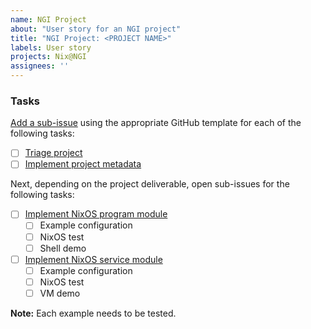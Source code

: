 ```yaml
---
name: NGI Project
about: "User story for an NGI project"
title: "NGI Project: <PROJECT NAME>"
labels: User story
projects: Nix@NGI
assignees: ''
---
```


<!-- Follow the instructions in the [contributing guide](https://github.com/ngi-nix/ngipkgs/blob/main/CONTRIBUTING.md#triaging-an-ngi-project) and put the project metadata here -->

### Tasks

[Add a sub-issue](https://docs.github.com/en/issues/tracking-your-work-with-issues/using-issues/adding-sub-issues#creating-a-sub-issue) using the appropriate GitHub template for each of the following tasks:

- [ ] [Triage project](https://github.com/ngi-nix/ngipkgs/issues/new?template=task-triage.yaml)
- [ ] [Implement project metadata](https://github.com/ngi-nix/ngipkgs/issues/new?template=task-metadata.md)

Next, depending on the project deliverable, open sub-issues for the following tasks:

- [ ] [Implement NixOS program module](https://github.com/ngi-nix/ngipkgs/issues/new?template=task-module-program.md)
  - [ ] Example configuration
  - [ ] NixOS test
  - [ ] Shell demo
- [ ] [Implement NixOS service module](https://github.com/ngi-nix/ngipkgs/issues/new?template=task-module-service.md)
  - [ ] Example configuration
  - [ ] NixOS test
  - [ ] VM demo

**Note:** Each example needs to be tested.
